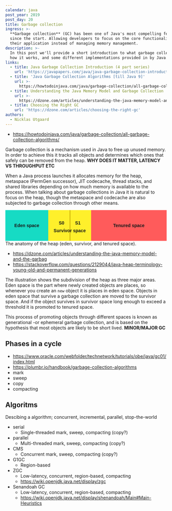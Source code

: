 ```yaml
---
calendar: java
post_year: 2019
post_day: 20
title: Garbage collection
ingress: >-
  **Garbage collection** (GC) has been one of Java's most compelling features
  since the start. Allowing developers to focus on the core functionality of
  their application instead of managing memory management. 
description: >-
  In this post we'll provide a short introduction to what garbage collection is,
  how it works, and some different implementations provided in by Java.
links:
  - title: Java Garbage Collection Introduction (4 part series)
    url: 'https://javapapers.com/java/java-garbage-collection-introduction/'
  - title: 'Java Garbage Collection Algorithms [till Java 9]'
    url: >-
      https://howtodoinjava.com/java/garbage-collection/all-garbage-collection-algorithms/
  - title: Understanding the Java Memory Model and Garbage Collection
    url: >-
      https://dzone.com/articles/understanding-the-java-memory-model-and-the-garbag
  - title: Choosing the Right GC
    url: 'https://dzone.com/articles/choosing-the-right-gc'
authors:
  - Nicklas Utgaard
---
```

- https://howtodoinjava.com/java/garbage-collection/all-garbage-collection-algorithms/

Garbage collection is a mechanism used in Java to free up unused memory. In order to achieve this it tracks all objects and determines which ones that safely can be removed from the heap. **WHY DOES IT MATTER, LATENCY VS THROUGHPUT ETC** 

When a Java process launches it allocates memory for the heap, metaspace (PermGen successor), JIT codecache, thread stacks, and shared libraries depending on how much memory is available to the process. When talking about garbage collections in Java it is natural to focus on the heap, though the metaspace and codecache are also subjected to garbage collection through other means.

<style>
.c20_heapfig {
  max-width: 760px;
  margin: 0 auto;
}
.c20_heap {
  display: flex;
  max-width: 760px;
  margin: 0 auto;
  font-weight: bold;
  font-family: sans-serif;
  text-align: center;
}
.c20_box {
  display: inline-flex;
  justify-content: center;
  align-items: center;
  padding: 2rem 1rem;
}
.c20_eden {
  background-color: rgb(22, 219, 196);
  flex: 1;
}
.c20_survivor {
  position: relative;
  background-color: rgb(255, 240, 43);
  display: flex;
  flex-direction: column;
  flex: 1;
}
.c20_survivor > div {
  width: 100%;
  display: flex;
  justify-content: space-around;
}
.c20_survivor > div:after {
  content: "";
  position: absolute;
  left: 50%;
  top: 0;
  bottom: 0;
  width: 2px;
  background-color: rgb(199, 163, 0);
}
.c20_survivor > span {
  position: relative;
  top: 0.5rem;
}
.c20_tenure {
  background-color: rgb(255, 91, 91);
  flex: 2;
}
</style>
<figure class="c20_heapfig">
<div class="c20_heap">
  <span class="c20_box c20_eden">Eden space</span>
  <span class="c20_box c20_survivor">
    <div>
      <span>S0</span>
      <span>S1</span>
    </div>
    <span>Survivor space</span>
  </span>
  <span class="c20_box c20_tenure">Tenured space</span>
</div>
<figcaption>The anatomy of the heap (eden, survivor, and tenured space).</figcaption>
</figure>

- https://dzone.com/articles/understanding-the-java-memory-model-and-the-garbag
- https://stackoverflow.com/questions/2129044/java-heap-terminology-young-old-and-permanent-generations

The illustration shows the subdivision of the heap as three major areas. 
Eden space is the part where newly created objects are places, so whenever you create an `new` object it is places in eden space. Objects in eden space that survive a garbage collection are moved to the survivor space. And if the object survives in survivor space long enough to exceed a threshold it is promoted to tenured space.

This process of promoting objects through different spaces is known as generational -or ephemeral garbage collection, and is based on the hypothesis that most objects are likely to be short lived. 
**MINOR/MAJOR GC**


## Phases in a cycle
- https://www.oracle.com/webfolder/technetwork/tutorials/obe/java/gc01/index.html
- https://plumbr.io/handbook/garbage-collection-algorithms
- mark
- sweep
- copy
- compacting

## Algoritms
Descibing a algorithm; concurrent, incremental, parallel, stop-the-world

- serial
  - Single-threaded mark, sweep, compacting (copy?)
- parallel
  - Multi-threaded mark, sweep, compacting (copy?)
- CMS
  - Concurrent mark, sweep, compacting (copy?)
- G1GC
  - Region-based
- ZGC
  - Low-latency, concurrent, region-based, compacting
  - https://wiki.openjdk.java.net/display/zgc
- Senandoah GC
  - Low-latency, concurrent, region-based, compacting
  - https://wiki.openjdk.java.net/display/shenandoah/Main#Main-Heuristics

